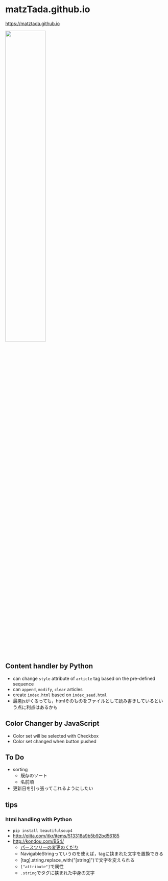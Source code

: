 # matzTada.github.io

<https://matztada.github.io>  

<a href="https://matztada.github.io">
	<img src="https://matztada.github.io/images/screenshot.png" alt="" width=50%>
</a>  

## Content handler by Python

* can change ```style``` attribute of ```article``` tag based on the pre-defined sequence
* can ```append```, ```modify```, ```clear``` articles
* create ```index.html``` based on ```index_seed.html```
* 最悪jsがくるっても，htmlそのものをファイルとして読み書きしているという点に利点はあるかも

## Color Changer by JavaScript

* Color set will be selected with Checkbox
* Color set changed when button pushed

## To Do

* sorting
	* 既存のソート
	* 名前順	
* 更新日を引っ張ってこれるようにしたい

## tips
### html handling with Python

* ```pip install beautifulsoup4```
* <http://qiita.com/itkr/items/513318a9b5b92bd56185>
* <http://kondou.com/BS4/>
	* [パースツリーの変更のくだり](http://kondou.com/BS4/#id38)
	* NavigableStringっていうのを使えば，tagに挟まれた文字を置換できる
	* [tag].string.replace_with("[string]")で文字を変えられる
	* ```["attribute"]```で属性
	* ```.string```でタグに挟まれた中身の文字